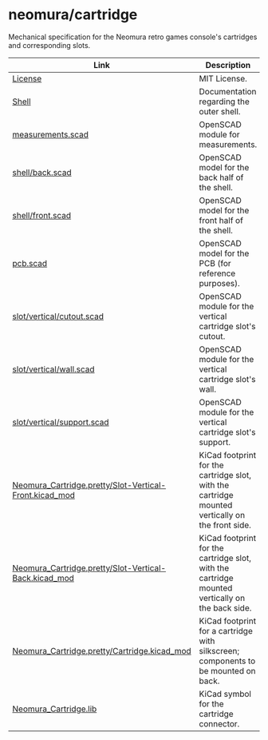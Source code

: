 # neomura/cartridge

Mechanical specification for the Neomura retro games console's cartridges and corresponding slots.

| Link                                                                                                               | Description                                                                                      |
| ------------------------------------------------------------------------------------------------------------------ | ------------------------------------------------------------------------------------------------ |
| [License](./license.md)                                                                                            | MIT License.                                                                                     |
| [Shell](./shell/readme.md)                                                                                         | Documentation regarding the outer shell.                                                         |
| [measurements.scad](./measurements.scad)                                                                           | OpenSCAD module for measurements.                                                                |
| [shell/back.scad](./shell/back.scad)                                                                               | OpenSCAD model for the back half of the shell.                                                   |
| [shell/front.scad](./shell/front.scad)                                                                             | OpenSCAD model for the front half of the shell.                                                  |
| [pcb.scad](./pcb.scad)                                                                                             | OpenSCAD model for the PCB (for reference purposes).                                             |
| [slot/vertical/cutout.scad](./slot/vertical/cutout.scad)                                                           | OpenSCAD module for the vertical cartridge slot's cutout.                                        |
| [slot/vertical/wall.scad](./slot/vertical/wall.scad)                                                               | OpenSCAD module for the vertical cartridge slot's wall.                                          |
| [slot/vertical/support.scad](./slot/vertical/support.scad)                                                         | OpenSCAD module for the vertical cartridge slot's support.                                       |
| [Neomura_Cartridge.pretty/Slot-Vertical-Front.kicad_mod](./Neomura_Cartridge.pretty/Slot-Vertical-Front.kicad_mod) | KiCad footprint for the cartridge slot, with the cartridge mounted vertically on the front side. |
| [Neomura_Cartridge.pretty/Slot-Vertical-Back.kicad_mod](./Neomura_Cartridge.pretty/Slot-Vertical-Back.kicad_mod)   | KiCad footprint for the cartridge slot, with the cartridge mounted vertically on the back side.  |
| [Neomura_Cartridge.pretty/Cartridge.kicad_mod](./Neomura_Cartridge.pretty/Cartridge.kicad_mod)                     | KiCad footprint for a cartridge with silkscreen; components to be mounted on back.               |
| [Neomura_Cartridge.lib](./Neomura_Cartridge.lib)                                                                   | KiCad symbol for the cartridge connector.                                                        |
